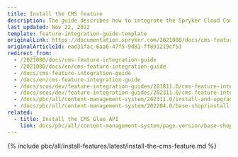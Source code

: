 ```yaml
---
title: Install the CMS feature
description: The guide describes how to integrate the Spryker Cloud Commerce OS CMS feature into your Spryker project.
last_updated: Nov 22, 2022
template: feature-integration-guide-template
originalLink: https://documentation.spryker.com/2021080/docs/cms-feature-integration-guide
originalArticleId: ead31fac-6aa6-47f5-9d81-ff891219cf53
redirect_from:
  - /2021080/docs/cms-feature-integration-guide
  - /2021080/docs/en/cms-feature-integration-guide
  - /docs/cms-feature-integration-guide
  - /docs/en/cms-feature-integration-guide
  - /docs/scos/dev/feature-integration-guides/201811.0/cms-feature-integration.html
  - /docs/scos/dev/feature-integration-guides/202311.0/cms-feature-integration.html
  - /docs/pbc/all/content-management-system/202311.0/install-and-upgrade/install-features/install-the-cms-feature.html
  - /docs/pbc/all/content-management-system/202204.0/base-shop/install-and-upgrade/install-features/install-the-cms-feature.html
related:
  - title: Install the CMS Glue API
    link: docs/pbc/all/content-management-system/page.version/base-shop/install-and-upgrade/install-glue-api/install-the-cms-glue-api.html
---
```


{% include pbc/all/install-features/latest/install-the-cms-feature.md %} <!-- To edit, see /_includes/pbc/all/install-features/202311.0/install-the-cms-feature.md -->

